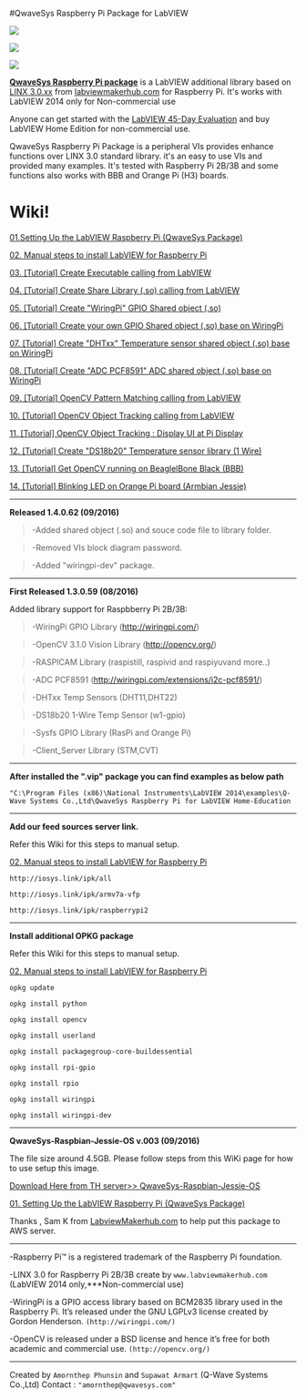 #QwaveSys Raspberry Pi Package for LabVIEW

![](http://iosys.link/tmp_pics/Rpi003.png)

![](http://iosys.link/tmp_pics/Rpi001.png)

![](http://iosys.link/tmp_pics/pi.png)

[**QwaveSys Raspberry Pi package**](https://github.com/QWaveSystems/QwaveSys-Raspberry-Pi-Package/blob/master/q_wave_systems_lib_qwavesys_raspberry_pi-1.4.0.62.vip) is a LabVIEW additional library based on [LINX 3.0.xx](http://sine.ni.com/nips/cds/view/p/lang/en/nid/212478) from [labviewmakerhub.com](https://www.labviewmakerhub.com) for Raspberry Pi. It's works with LabVIEW 2014 only for Non-commercial use

Anyone can get started with the [LabVIEW 45-Day Evaluation](http://ftp.ni.com/support/softlib/labview/labview_development_system/2014%20SP1/2014sp1LV-WinEng.exe) and buy LabVIEW Home Edition for non-commercial use. 

QwaveSys Raspberry Pi Package is a peripheral VIs provides enhance functions over LINX 3.0 standard library. it's an easy to use VIs and provided many examples. It's tested with Raspberry Pi 2B/3B and some functions also works with BBB and Orange Pi (H3) boards.

# Wiki!

[01.Setting Up the LabVIEW Raspberry Pi (QwaveSys Package)](https://github.com/QWaveSystems/QwaveSys-Raspberry-Pi-Package/wiki/01.-Setting-Up-the-LabVIEW-Raspberry-Pi-(QwaveSys-Package))

[02. Manual steps to install LabVIEW for Raspberry Pi](https://github.com/QWaveSystems/QwaveSys-Raspberry-Pi-Package/wiki/02.-Manual-steps-to-install-LabVIEW-for-Raspberry-Pi)

[03. [Tutorial] Create Executable calling from LabVIEW](https://github.com/QWaveSystems/QwaveSys-Raspberry-Pi-Package/wiki/03.-%5BTutorial%5D-Create-Executable-calling-from-LabVIEW)

[04. [Tutorial] Create Share Library (.so) calling from LabVIEW](https://github.com/QWaveSystems/QwaveSys-Raspberry-Pi-Package/wiki/04.-%5BTutorial%5D-Create-Share-Library-(.so)-calling-from-LabVIEW)

[05. [Tutorial] Create "WiringPi" GPIO Shared object (.so)](https://github.com/QWaveSystems/QwaveSys-Raspberry-Pi-Package/wiki/05.-%5BTutorial%5D-Create-%22WiringPi%22-GPIO-Shared-object-(.so))

[06. [Tutorial] Create your own GPIO Shared object (.so) base on WiringPi](https://github.com/QWaveSystems/QwaveSys-Raspberry-Pi-Package/wiki/06.-%5BTutorial%5D-Create-your-own-GPIO-Shared-object-(.so)-base-on-WiringPi)

[07. [Tutorial] Create "DHTxx" Temperature sensor shared object (.so) base on WiringPi](https://github.com/QWaveSystems/QwaveSys-Raspberry-Pi-Package/wiki/07.-%5BTutorial%5D-Create-%22DHTxx%22-Temperature-sensor-shared-object-(.so)-base-on-WiringPi)

[08. [Tutorial] Create "ADC PCF8591" ADC shared object (.so) base on WiringPi](https://github.com/QWaveSystems/QwaveSys-Raspberry-Pi-Package/wiki/08.-%5BTutorial%5D-Create-%22ADC-PCF8591%22-ADC-shared-object-(.so)-base-on-WiringPi)

[09. [Tutorial] OpenCV Pattern Matching calling from LabVIEW](https://github.com/QWaveSystems/QwaveSys-Raspberry-Pi-Package/wiki/09.-%5BTutorial%5D-OpenCV-Pattern-Matching-calling-from-LabVIEW)

[10. [Tutorial] OpenCV Object Tracking calling from LabVIEW](https://github.com/QWaveSystems/QwaveSys-Raspberry-Pi-Package/wiki/10.-%5BTutorial%5D-OpenCV-Object-Tracking-calling-from-LabVIEW)

[11. [Tutorial] OpenCV Object Tracking : Display UI at Pi Display](https://github.com/QWaveSystems/QwaveSys-Raspberry-Pi-Package/wiki/11.-%5BTutorial%5D-OpenCV-Object-Tracking-:-Display-UI-at-Pi-Display)

[12. [Tutorial] Create "DS18b20" Temperature sensor library (1 Wire)](https://github.com/QWaveSystems/QwaveSys-Raspberry-Pi-Package/wiki/12.-%5BTutorial%5D-Create-%22DS18b20%22-Temperature-sensor-library-(1-Wire))

[13. [Tutorial] Get OpenCV running on BeaglelBone Black (BBB)](https://github.com/QWaveSystems/QwaveSys-Raspberry-Pi-Package/wiki/13.-%5BTutorial%5D-Get-OpenCV-running-on-BeaglelBone-Black-(BBB))

[14. [Tutorial] Blinking LED on Orange Pi board (Armbian Jessie)](https://github.com/QWaveSystems/QwaveSys-Raspberry-Pi-Package/wiki/14.-%5BTutorial%5D-Blinking-LED-on-Orange-Pi-board-(Armbian-Jessie))

-----------------------------------------------------------------

**Released 1.4.0.62 (09/2016)**

> -Added shared object (.so) and souce code file to library folder.

> -Removed VIs block diagram password.
  
> -Added "wiringpi-dev" package.

-----------------------------------------------------------------

**First Released 1.3.0.59 (08/2016)**

Added library support for Raspbberry Pi 2B/3B:

>-WiringPi GPIO Library (http://wiringpi.com/)

>-OpenCV 3.1.0 Vision Library (http://opencv.org/)

>-RASPICAM Library (raspistill, raspivid and raspiyuvand more..)

>-ADC PCF8591 (http://wiringpi.com/extensions/i2c-pcf8591/)

>-DHTxx Temp Sensors (DHT11,DHT22)

>-DS18b20 1-Wire Temp Sensor (w1-gpio)

>-Sysfs GPIO Library (RasPi and Orange Pi)

>-Client_Server Library (STM,CVT)

-----------------------------------------------------------------
**After installed the ".vip" package you can find examples as below path**

`"C:\Program Files (x86)\National Instruments\LabVIEW 2014\examples\Q-Wave Systems Co.,Ltd\QwaveSys Raspberry Pi for LabVIEW Home-Education`

------------------------------------------------------------------
**Add our feed sources server link.**

Refer this Wiki for this steps to manual setup.

[02. Manual steps to install LabVIEW for Raspberry Pi](https://github.com/QWaveSystems/QwaveSys-Raspberry-Pi-Package/wiki/02.-Manual-steps-to-install-LabVIEW-for-Raspberry-Pi)

    http://iosys.link/ipk/all

    http://iosys.link/ipk/armv7a-vfp

    http://iosys.link/ipk/raspberrypi2

------------------------------------------------------------------
**Install additional OPKG package**

Refer this Wiki for this steps to manual setup.

[02. Manual steps to install LabVIEW for Raspberry Pi](https://github.com/QWaveSystems/QwaveSys-Raspberry-Pi-Package/wiki/02.-Manual-steps-to-install-LabVIEW-for-Raspberry-Pi)

    opkg update 

    opkg install python 

    opkg install opencv 

    opkg install userland 

    opkg install packagegroup-core-buildessential 

    opkg install rpi-gpio 

    opkg install rpio

    opkg install wiringpi

    opkg install wiringpi-dev

------------------------------------------------------------------
**QwaveSys-Raspbian-Jessie-OS v.003 (09/2016)**

The file size around 4.5GB. Please follow steps from this WiKi page for how to use setup this image. 

[Download Here from TH server>> QwaveSys-Raspbian-Jessie-OS](http://iosys.link/Qwave-Raspbian_qwavesys-rpi-003.img)

[01. Setting Up the LabVIEW Raspberry Pi (QwaveSys Package)](https://github.com/QWaveSystems/QwaveSys-Raspberry-Pi-Package/wiki/01.-Setting-Up-the-LabVIEW-Raspberry-Pi-(QwaveSys-Package))

Thanks , Sam K from [LabviewMakerhub.com](https://www.labviewmakerhub.com/forums/) to help put this package to AWS server.

------------------------------------------------------------------

-Raspberry Pi™ is a registered trademark of the Raspberry Pi foundation.

-LINX 3.0 for Raspberry Pi 2B/3B create by `www.labviewmakerhub.com` (LabVIEW 2014 only,***Non-commercial use)

-WiringPi is a GPIO access library based on BCM2835 library used in the Raspberry Pi. It’s released under the GNU LGPLv3 license created by Gordon Henderson. `(http://wiringpi.com/)`

-OpenCV is released under a BSD license and hence it’s free for both academic and commercial use. `(http://opencv.org/)`

------------------------------------------------------------------
Created by `Amornthep Phunsin` and `Supawat Armart` (Q-Wave Systems Co.,Ltd)
Contact : `"amornthep@qwavesys.com"`
